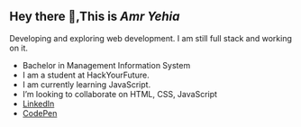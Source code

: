 ## Hey there 👋,This is *Amr Yehia*

Developing and exploring web development. I am still full stack and working on it.

* Bachelor in Management Information System
* I am a student at HackYourFuture.
* I am currently learning JavaScript.
* I’m looking to collaborate on HTML, CSS, JavaScript
* [LinkedIn](https://bit.ly/3JHvEfy)
* [CodePen](https://bit.ly/3uNJsRG)



<!--
**Amr-Yehia/Amr-Yehia** is a ✨ _special_ ✨ repository because its `README.md` (this file) appears on your GitHub profile.

Here are some ideas to get you started:

- 🔭 I’m currently working on ...
- 🌱 I’m currently learning ...
- 👯 I’m looking to collaborate on ...
- 🤔 I’m looking for help with ...
- 💬 Ask me about ...
- 📫 How to reach me: ...
- 😄 Pronouns: ...
- ⚡ Fun fact: ...
-->

